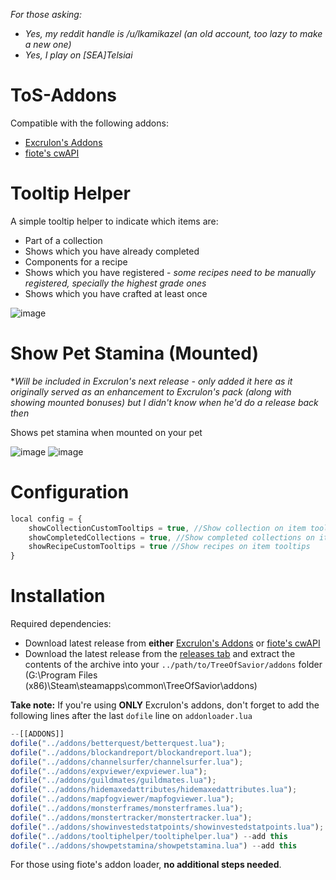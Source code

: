 *For those asking:* 
 * *Yes, my reddit handle is /u/lkamikazel (an old account, too lazy to make a new one)*
 * *Yes, I play on [SEA]Telsiai*

# ToS-Addons
Compatible with the following addons:
* [Excrulon's Addons](https://github.com/Excrulon/Tree-of-Savior-Lua-Mods)
* [fiote's cwAPI](https://github.com/fiote/treeofsavior-addons)



# Tooltip Helper

A simple tooltip helper to indicate which items are:
* Part of a collection
 * Shows which you have already completed
* Components for a recipe 
 * Shows which you have registered - *some recipes need to be manually registered, specially the highest grade ones*
 * Shows which you have crafted at least once

![image](https://cloud.githubusercontent.com/assets/19189593/15440047/dae36714-1f05-11e6-9434-f024056c4edf.png)

# Show Pet Stamina (Mounted) 
**Will be included in Excrulon's next release - only added it here as it originally served as an enhancement to Excrulon's pack (along with showing mounted bonuses) but I didn't know when he'd do a release back then*

Shows pet stamina when mounted on your pet

![image](https://cloud.githubusercontent.com/assets/19189593/15264239/cac6b1c2-19a3-11e6-925b-cbf3643842ae.png)
![image](https://cloud.githubusercontent.com/assets/19189593/15264233/c41c43aa-19a3-11e6-8a83-a9e619339f31.png)

# Configuration

```javascript
local config = {
    showCollectionCustomTooltips = true, //Show collection on item tooltips
    showCompletedCollections = true, //Show completed collections on item tooltips
    showRecipeCustomTooltips = true //Show recipes on item tooltips
}
```

# Installation

Required dependencies:
* Download latest release from **either** [Excrulon's Addons](https://github.com/Excrulon/Tree-of-Savior-Lua-Mods) or [fiote's cwAPI](https://github.com/fiote/treeofsavior-addons)
* Download the latest release from the [releases tab](https://github.com/Xanaxiel/ToS-Addons/releases/latest) and extract the contents of the archive into your `../path/to/TreeOfSavior/addons` folder (G:\Program Files (x86)\Steam\steamapps\common\TreeOfSavior\addons)

**Take note:** If you're using **ONLY** Excrulon's addons, don't forget to add the following lines after the last `dofile` line on `addonloader.lua`

```javascript
--[[ADDONS]]
dofile("../addons/betterquest/betterquest.lua");
dofile("../addons/blockandreport/blockandreport.lua");
dofile("../addons/channelsurfer/channelsurfer.lua");
dofile("../addons/expviewer/expviewer.lua");
dofile("../addons/guildmates/guildmates.lua");
dofile("../addons/hidemaxedattributes/hidemaxedattributes.lua");
dofile("../addons/mapfogviewer/mapfogviewer.lua");
dofile("../addons/monsterframes/monsterframes.lua");
dofile("../addons/monstertracker/monstertracker.lua");
dofile("../addons/showinvestedstatpoints/showinvestedstatpoints.lua");
dofile("../addons/tooltiphelper/tooltiphelper.lua") --add this
dofile("../addons/showpetstamina/showpetstamina.lua") --add this
```

For those using fiote's addon loader, **no additional steps needed**.




